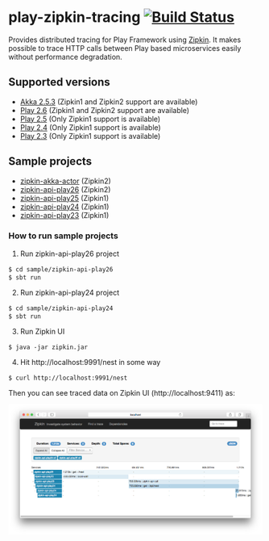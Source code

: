 play-zipkin-tracing [![Build Status](https://travis-ci.org/bizreach/play-zipkin-tracing.svg?branch=master)](https://travis-ci.org/bizreach/play-zipkin-tracing)
========

Provides distributed tracing for Play Framework using [Zipkin](http://zipkin.io/). It makes possible to trace HTTP calls between Play based microservices easily without performance degradation.

## Supported versions

- [Akka 2.5.3](play-zipkin-tracing/akka/README.md) (Zipkin1 and Zipkin2 support are available)
- [Play 2.6](play-zipkin-tracing/play26/README.md) (Zipkin1 and Zipkin2 support are available)
- [Play 2.5](play-zipkin-tracing/play25/README.md) (Only Zipkin1 support is available)
- [Play 2.4](play-zipkin-tracing/play24/README.md) (Only Zipkin1 support is available)
- [Play 2.3](play-zipkin-tracing/play23/README.md) (Only Zipkin1 support is available)

## Sample projects

- [zipkin-akka-actor](https://github.com/bizreach/play-zipkin-tracing/tree/master/sample/zipkin-akka-actor) (Zipkin2)
- [zipkin-api-play26](https://github.com/bizreach/play-zipkin-tracing/tree/master/sample/zipkin-api-play26) (Zipkin2)
- [zipkin-api-play25](https://github.com/bizreach/play-zipkin-tracing/tree/master/sample/zipkin-api-play25) (Zipkin1)
- [zipkin-api-play24](https://github.com/bizreach/play-zipkin-tracing/tree/master/sample/zipkin-api-play24) (Zipkin1)
- [zipkin-api-play23](https://github.com/bizreach/play-zipkin-tracing/tree/master/sample/zipkin-api-play23) (Zipkin1)

### How to run sample projects

1. Run zipkin-api-play26 project

  ```
  $ cd sample/zipkin-api-play26
  $ sbt run
  ```

2. Run zipkin-api-play24 project

  ```
  $ cd sample/zipkin-api-play24
  $ sbt run
  ```

3. Run Zipkin UI

  ```
  $ java -jar zipkin.jar
  ```

4. Hit http://localhost:9991/nest in some way

  ```
  $ curl http://localhost:9991/nest
  ```

Then you can see traced data on Zipkin UI (http://localhost:9411) as:

![sample](sample.png)
